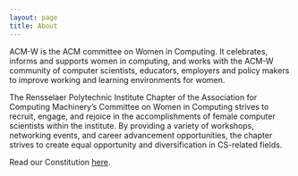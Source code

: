 ```yaml
---
layout: page
title: About
---
```


ACM-W is the ACM committee on Women in Computing.
It celebrates, informs and supports women in computing, and works with the ACM-W community of computer scientists, educators, employers and policy makers to improve working and learning environments for women.

The Rensselaer Polytechnic Institute Chapter of the Association for Computing Machinery’s Committee on Women in Computing strives to recruit, engage, and rejoice in the accomplishments of female computer scientists within the institute.
By providing a variety of workshops, networking events, and career advancement opportunities, the chapter strives to create equal opportunity and diversification in CS-related fields.

Read our Constitution [here](https://docs.google.com/document/d/1gXkmxOaFf0FrtuAgaFdubyt46g6ndx7xf6vzF4TD5Qg/pub).
